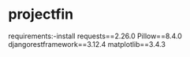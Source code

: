 # projectfin

requirements:-install
requests==2.26.0
Pillow==8.4.0
djangorestframework==3.12.4
matplotlib==3.4.3
